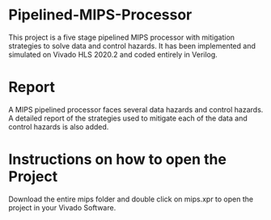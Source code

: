 # Pipelined-MIPS-Processor

This project is a five stage pipelined MIPS processor with mitigation strategies to solve data and control hazards. It has been implemented and simulated on Vivado HLS 2020.2 and coded entirely in Verilog.

# Report
A MIPS pipelined processor faces several data hazards and control hazards. A detailed report of the strategies used to mitigate each of the data and control hazards is also added.

# Instructions on how to open the Project
Download the entire mips folder and double click on mips.xpr to open the project in your Vivado Software.
